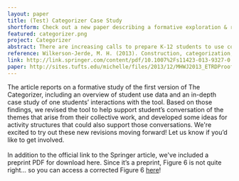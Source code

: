 ```yaml
---
layout: paper
title: (Test) Categorizer Case Study
shortform: Check out a new paper describing a formative exploration & refinement of the Categorizer tool in <i>ETR&D</i>
featured: categorizer.png
project: Categorizer
abstract: There are increasing calls to prepare K-12 students to use computational tools and principles when exploring scientific or mathematical phenomena. The purpose of this paper is to explore whether and how constructionist computer-supported collaborative environments can explicitly engage students in this practice. The Categorizer is a Javascript-based interactive gallery that allows members of a learning community to contribute computational artifacts they have constructed to a shared collection. Learners can analyze the collection of artifacts, sort them into user-defined categories, and explore points of agreement and disagreement across aggregated categorization schemes. In a formative case study of the Categorizer for a fractal activity in three middle grades (ages 11-14) classrooms, there was evidence that participating students began to evaluate fractals based on structural and mathematical properties, and afterward could create algorithms that would generate fractals with particular area reduction rates, based on log data pre-post assessments. Further analysis revealed ways in which students' construction and categorization experiences can be better integrated. This analysis informed the development of a new module that enables teachers and students to identify points of agreement and disagreement across student categorization schemes, to encourage investigation and argumentation. I conclude with a description of limitations of the study and environment, implications for the broader community, and future work.
reference: Wilkerson-Jerde, M. H. (2013). Construction, categorization, and consensus&#58; student generated computational artifacts as a context for disciplinary reflection. <i>Educational Technology Research & Development</i>. doi&#58; 10.1007/s11423-013-9327-0.
link: http://link.springer.com/content/pdf/10.1007%2Fs11423-013-9327-0.pdf
paper: http://sites.tufts.edu/michelle/files/2013/12/MHWJ2013_ETRDProof.pdf
---
```

The article reports on a formative study of the first version of The Categorizer, including an overview of student use data and an in-depth case study of one students’ interactions with the tool. Based on those findings, we revised the tool to help support student’s conversation of the themes that arise from their collective work, and developed some ideas for activity structures that could also support those conversations. We're excited to try out these new revisions moving forward! Let us know if you’d like to get involved.
<br><br>
In addition to the official link to the Springer article, we've included a preprint PDF for download here. Since it’s a preprint, Figure 6 is not quite right... so you can access a corrected Figure 6 [here](http://sites.tufts.edu/michelle/files/2013/12/Figure6.png)!
